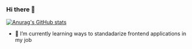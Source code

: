 ### Hi there 👋

[![Anurag's GitHub stats](https://github-readme-stats.vercel.app/api?username=antonyfagundez&show_icons=true&theme=prussian)](https://github.com/anuraghazra/github-readme-stats)


- 🌱 I’m currently learning ways to standadarize frontend applications in my job
